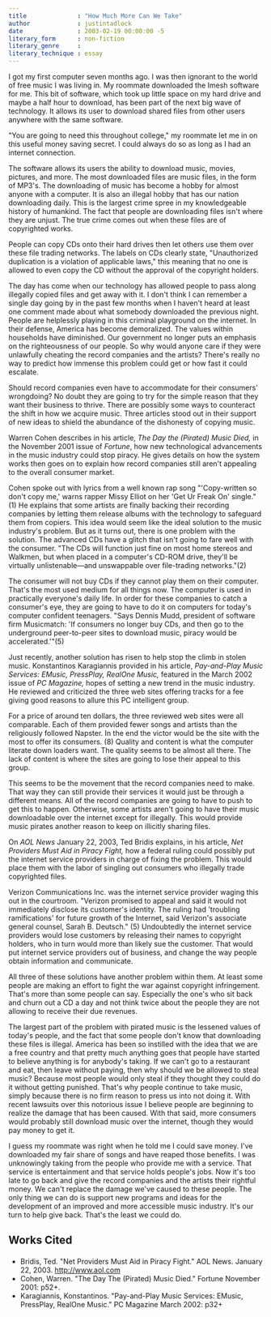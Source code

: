```yaml
---
title              : "How Much More Can We Take"
author             : justintadlock
date               : 2003-02-19 00:00:00 -5
literary_form      : non-fiction
literary_genre     :
literary_technique : essay
---
```


I got my first computer seven months ago. I was then ignorant to the world of free music I was living in. My roommate downloaded the Imesh software for me. This bit of software, which took up little space on my hard drive and maybe a half hour to download, has been part of the next big wave of technology. It allows its user to download shared files from other users anywhere with the same software.

"You are going to need this throughout college," my roommate let me in on this useful money saving secret. I could always do so as long as I had an internet connection.

The software allows its users the ability to download music, movies, pictures, and more. The most downloaded files are music files, in the form of MP3's. The downloading of music has become a hobby for almost anyone with a computer. It is also an illegal hobby that has our nation downloading daily. This is the largest crime spree in my knowledgeable history of humankind. The fact that people are downloading files isn't where they are unjust. The true crime comes out when these files are of copyrighted works.

People can copy CDs onto their hard drives then let others use them over these file trading networks. The labels on CDs clearly state, "Unauthorized duplication is a violation of applicable laws," this meaning that no one is allowed to even copy the CD without the approval of the copyright holders.

The day has come when our technology has allowed people to pass along illegally copied files and get away with it. I don't think I can remember a single day going by in the past few months when I haven't heard at least one comment made about what somebody downloaded the previous night. People are helplessly playing in this criminal playground on the internet. In their defense, America has become demoralized. The values within households have diminished. Our government no longer puts an emphasis on the righteousness of our people. So why would anyone care if they were unlawfully cheating the record companies and the artists? There's really no way to predict how immense this problem could get or how fast it could escalate.

Should record companies even have to accommodate for their consumers' wrongdoing? No doubt they are going to try for the simple reason that they want their business to thrive. There are possibly some ways to counteract the shift in how we acquire music. Three articles stood out in their support of new ideas to shield the abundance of the dishonesty of copying music.

Warren Cohen describes in his article, <i>The Day the (Pirated) Music Died, </i>in the November 2001 issue of <i>Fortune</i>, how new technological advancements in the music industry could stop piracy. He gives details on how the system works then goes on to explain how record companies still aren't appealing to the overall consumer market.

Cohen spoke out with lyrics from a well known rap song "'Copy-written so don't copy me,' warns rapper Missy Elliot on her 'Get Ur Freak On' single."(1) He explains that some artists are finally backing their recording companies by letting them release albums with the technology to safeguard them from copiers. This idea would seem like the ideal solution to the music industry's problem. But as it turns out, there is one problem with the solution. The advanced CDs have a glitch that isn't going to fare well with the consumer. "The CDs will function just fine on most home stereos and Walkmen, but when placed in a computer's CD-ROM drive, they'll be virtually unlistenable—and unswappable over file-trading networks."(2)

The consumer will not buy CDs if they cannot play them on their computer. That's the most used medium for all things now. The computer is used in practically everyone's daily life. In order for these companies to catch a consumer's eye, they are going to have to do it on computers for today's computer confident teenagers. "Says Dennis Mudd, president of software firm Musicmatch: 'If consumers no longer buy CDs, and then go to the underground peer-to-peer sites to download music, piracy would be accelerated.'"(5)

Just recently, another solution has risen to help stop the climb in stolen music. Konstantinos Karagiannis provided in his article, <i>Pay-and-Play Music Services: EMusic, PressPlay, RealOne Music,</i> featured in the March 2002 issue of <i>PC Magazine, </i>hopes of setting a new trend in the music industry. He reviewed and criticized the three web sites offering tracks for a fee giving good reasons to allure this PC intelligent group.

For a price of around ten dollars, the three reviewed web sites were all comparable. Each of them provided fewer songs and artists than the religiously followed Napster. In the end the victor would be the site with the most to offer its consumers. (8) Quality and content is what the computer literate down loaders want. The quality seems to be almost all there. The lack of content is where the sites are going to lose their appeal to this group.

This seems to be the movement that the record companies need to make. That way they can still provide their services it would just be through a different means. All of the record companies are going to have to push to get this to happen. Otherwise, some artists aren't going to have their music downloadable over the internet except for illegally. This would provide music pirates another reason to keep on illicitly sharing files.

On <i>AOL News </i>January 22, 2003, Ted Bridis explains, in his article, <i>Net Providers Must Aid in Piracy Fight,</i> how a federal ruling could possibly put the internet service providers in charge of fixing the problem. This would place them with the labor of singling out consumers who illegally trade copyrighted files.

Verizon Communications Inc. was the internet service provider waging this out in the courtroom. "Verizon promised to appeal and said it would not immediately disclose its customer's identity. The ruling had 'troubling ramifications' for future growth of the Internet, said Verizon's associate general counsel, Sarah B. Deutsch." (5) Undoubtedly the internet service providers would lose customers by releasing their names to copyright holders, who in turn would more than likely sue the customer. That would put internet service providers out of business, and change the way people obtain information and communicate.

All three of these solutions have another problem within them. At least some people are making an effort to fight the war against copyright infringement. That's more than some people can say. Especially the one's who sit back and churn out a CD a day and not think twice about the people they are not allowing to receive their due revenues.

The largest part of the problem with pirated music is the lessened values of today's people, and the fact that some people don't know that downloading these files is illegal. America has been so instilled with the idea that we are a free country and that pretty much anything goes that people have started to believe anything is for anybody's taking. If we can't go to a restaurant and eat, then leave without paying, then why should we be allowed to steal music? Because most people would only steal if they thought they could do it without getting punished. That's why people continue to take music, simply because there is no firm reason to press us into not doing it. With recent lawsuits over this notorious issue I believe people are beginning to realize the damage that has been caused. With that said, more consumers would probably still download music over the internet, though they would pay money to get it.

I guess my roommate was right when he told me I could save money. I've downloaded my fair share of songs and have reaped those benefits. I was unknowingly taking from the people who provide me with a service. That service is entertainment and that service holds people's jobs. Now it's too late to go back and give the record companies and the artists their rightful money. We can't replace the damage we've caused to these people. The only thing we can do is support new programs and ideas for the development of an improved and more accessible music industry. It's our turn to help give back. That's the least we could do.

## Works Cited</p>

- Bridis, Ted. "Net Providers Must Aid in Piracy Fight." AOL News. January 22, 2003. http://www.aol.com
- Cohen, Warren. "The Day The (Pirated) Music Died." Fortune November 2001: p52+.
- Karagiannis, Konstantinos. "Pay-and-Play Music Services: EMusic, PressPlay, RealOne Music." PC Magazine March 2002: p32+
